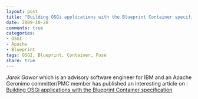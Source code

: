 ```yaml
---
layout: post
title: "Building OSGi applications with the Blueprint Container specification"
date: 2009-10-28
comments: true
categories:
- OSGI
- Apache
- Blueprint
tags: OSGI, Blueprint, Container, Fuse
share: true
---
```


*Jarek Gawor* which is an advisory software engineer for IBM and an Apache Geronimo committer/PMC member has published an interesting article on : <a href="http://www.ibm.com/developerworks/opensource/library/os-osgiblueprint/index.html?ca=drs-">Building OSGi applications with the Blueprint Container specification</a>

